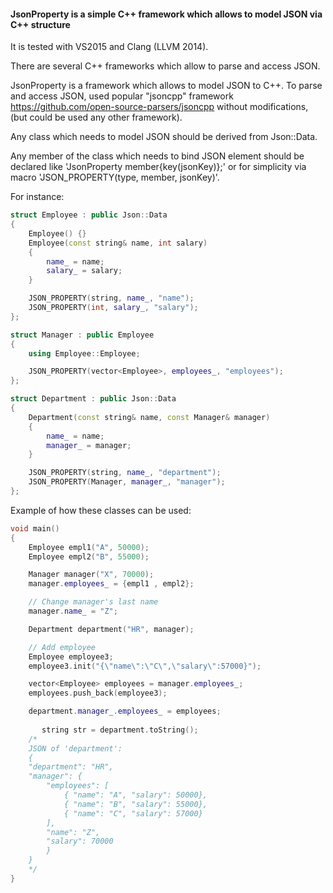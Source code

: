 #### JsonProperty is a simple C++ framework which allows to model JSON via C++ structure

It is tested with VS2015 and Clang (LLVM 2014).

There are several C++ frameworks which allow to parse and access JSON.   

JsonProperty is a framework which allows to model JSON to C++.
To parse and access JSON, used popular "jsoncpp" framework https://github.com/open-source-parsers/jsoncpp without modifications, 
(but could be used any other framework).

Any class which needs to model JSON should be derived from Json::Data.

Any member of the class which needs to bind JSON element should be declared like 'JsonProperty<type> member{key(jsonKey)};' or for simplicity via macro 'JSON_PROPERTY(type, member, jsonKey)'. 

For instance:
```C++
struct Employee : public Json::Data
{
    Employee() {}
    Employee(const string& name, int salary)
    {
        name_ = name;
        salary_ = salary;
    }

    JSON_PROPERTY(string, name_, "name");
    JSON_PROPERTY(int, salary_, "salary");
};

struct Manager : public Employee
{
    using Employee::Employee;

    JSON_PROPERTY(vector<Employee>, employees_, "employees");
};

struct Department : public Json::Data
{
    Department(const string& name, const Manager& manager)
    {
        name_ = name;
        manager_ = manager;
    }

    JSON_PROPERTY(string, name_, "department");
    JSON_PROPERTY(Manager, manager_, "manager");
};
```

Example of how these classes can be used:
```C++
void main()
{
    Employee empl1("A", 50000);
    Employee empl2("B", 55000);

    Manager manager("X", 70000);
    manager.employees_ = {empl1 , empl2};

    // Change manager's last name
    manager.name_ = "Z";

    Department department("HR", manager);

    // Add employee
    Employee employee3;
    employee3.init("{\"name\":\"C\",\"salary\":57000}");

    vector<Employee> employees = manager.employees_;
    employees.push_back(employee3);

    department.manager_.employees_ = employees;
    
       string str = department.toString();
    /*
    JSON of 'department':
    {
    "department": "HR",
    "manager": {
        "employees": [
            { "name": "A", "salary": 50000}, 
            { "name": "B", "salary": 55000}, 
            { "name": "C", "salary": 57000}
        ],
        "name": "Z",
        "salary": 70000
        }
    }
    */
} 
```
